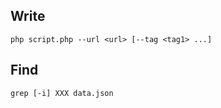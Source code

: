 ## Write

```shell
php script.php --url <url> [--tag <tag1> ...]
```

## Find

```shell
grep [-i] XXX data.json 
```
